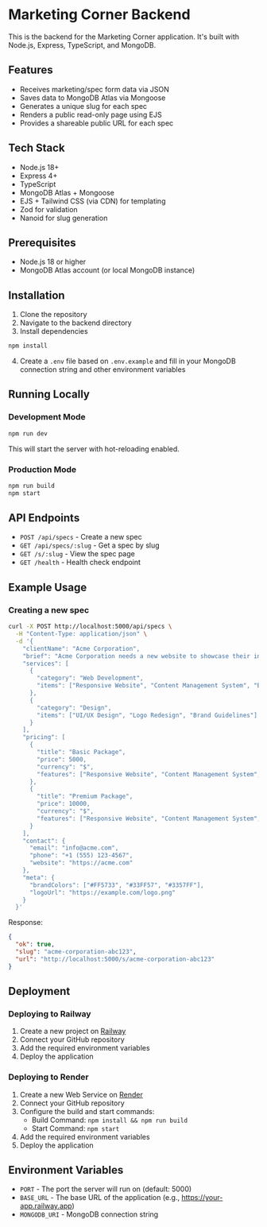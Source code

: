 # Marketing Corner Backend

This is the backend for the Marketing Corner application. It's built with Node.js, Express, TypeScript, and MongoDB.

## Features

- Receives marketing/spec form data via JSON
- Saves data to MongoDB Atlas via Mongoose
- Generates a unique slug for each spec
- Renders a public read-only page using EJS
- Provides a shareable public URL for each spec

## Tech Stack

- Node.js 18+
- Express 4+
- TypeScript
- MongoDB Atlas + Mongoose
- EJS + Tailwind CSS (via CDN) for templating
- Zod for validation
- Nanoid for slug generation

## Prerequisites

- Node.js 18 or higher
- MongoDB Atlas account (or local MongoDB instance)

## Installation

1. Clone the repository
2. Navigate to the backend directory
3. Install dependencies

```bash
npm install
```

4. Create a `.env` file based on `.env.example` and fill in your MongoDB connection string and other environment variables

## Running Locally

### Development Mode

```bash
npm run dev
```

This will start the server with hot-reloading enabled.

### Production Mode

```bash
npm run build
npm start
```

## API Endpoints

- `POST /api/specs` - Create a new spec
- `GET /api/specs/:slug` - Get a spec by slug
- `GET /s/:slug` - View the spec page
- `GET /health` - Health check endpoint

## Example Usage

### Creating a new spec

```bash
curl -X POST http://localhost:5000/api/specs \
  -H "Content-Type: application/json" \
  -d '{
    "clientName": "Acme Corporation",
    "brief": "Acme Corporation needs a new website to showcase their innovative products and services.",
    "services": [
      {
        "category": "Web Development",
        "items": ["Responsive Website", "Content Management System", "E-commerce Integration"]
      },
      {
        "category": "Design",
        "items": ["UI/UX Design", "Logo Redesign", "Brand Guidelines"]
      }
    ],
    "pricing": [
      {
        "title": "Basic Package",
        "price": 5000,
        "currency": "$",
        "features": ["Responsive Website", "Content Management System", "Basic SEO"]
      },
      {
        "title": "Premium Package",
        "price": 10000,
        "currency": "$",
        "features": ["Responsive Website", "Content Management System", "E-commerce Integration", "Advanced SEO", "Social Media Integration"]
      }
    ],
    "contact": {
      "email": "info@acme.com",
      "phone": "+1 (555) 123-4567",
      "website": "https://acme.com"
    },
    "meta": {
      "brandColors": ["#FF5733", "#33FF57", "#3357FF"],
      "logoUrl": "https://example.com/logo.png"
    }
  }'
```

Response:

```json
{
  "ok": true,
  "slug": "acme-corporation-abc123",
  "url": "http://localhost:5000/s/acme-corporation-abc123"
}
```

## Deployment

### Deploying to Railway

1. Create a new project on [Railway](https://railway.app/)
2. Connect your GitHub repository
3. Add the required environment variables
4. Deploy the application

### Deploying to Render

1. Create a new Web Service on [Render](https://render.com/)
2. Connect your GitHub repository
3. Configure the build and start commands:
   - Build Command: `npm install && npm run build`
   - Start Command: `npm start`
4. Add the required environment variables
5. Deploy the application

## Environment Variables

- `PORT` - The port the server will run on (default: 5000)
- `BASE_URL` - The base URL of the application (e.g., https://your-app.railway.app)
- `MONGODB_URI` - MongoDB connection string